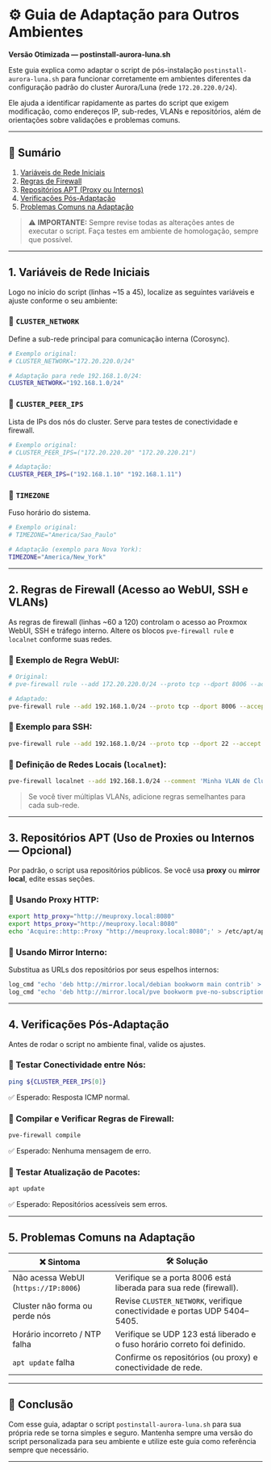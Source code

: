 # ⚙️ Guia de Adaptação para Outros Ambientes  
**Versão Otimizada — postinstall-aurora-luna.sh**

Este guia explica como adaptar o script de pós-instalação `postinstall-aurora-luna.sh` para funcionar corretamente em ambientes diferentes da configuração padrão do cluster Aurora/Luna (rede `172.20.220.0/24`).

Ele ajuda a identificar rapidamente as partes do script que exigem modificação, como endereços IP, sub-redes, VLANs e repositórios, além de orientações sobre validações e problemas comuns.

---

## 📌 Sumário

1. [Variáveis de Rede Iniciais](#1-variáveis-de-rede-iniciais)  
2. [Regras de Firewall](#2-regras-de-firewall-acesso-ao-webui-ssh-e-vlans)  
3. [Repositórios APT (Proxy ou Internos)](#3-repositórios-apt-uso-de-proxies-ou-internos---opcional)  
4. [Verificações Pós-Adaptação](#4-verificações-pós-adaptação)  
5. [Problemas Comuns na Adaptação](#5-problemas-comuns-na-adaptação)  

> ⚠️ **IMPORTANTE:** Sempre revise todas as alterações antes de executar o script. Faça testes em ambiente de homologação, sempre que possível.

---

## 1. Variáveis de Rede Iniciais

Logo no início do script (linhas ~15 a 45), localize as seguintes variáveis e ajuste conforme o seu ambiente:

### 🔸 `CLUSTER_NETWORK`
Define a sub-rede principal para comunicação interna (Corosync).

```bash
# Exemplo original:
# CLUSTER_NETWORK="172.20.220.0/24"

# Adaptação para rede 192.168.1.0/24:
CLUSTER_NETWORK="192.168.1.0/24"
```

### 🔸 `CLUSTER_PEER_IPS`
Lista de IPs dos nós do cluster. Serve para testes de conectividade e firewall.

```bash
# Exemplo original:
# CLUSTER_PEER_IPS=("172.20.220.20" "172.20.220.21")

# Adaptação:
CLUSTER_PEER_IPS=("192.168.1.10" "192.168.1.11")
```

### 🔸 `TIMEZONE`
Fuso horário do sistema.

```bash
# Exemplo original:
# TIMEZONE="America/Sao_Paulo"

# Adaptação (exemplo para Nova York):
TIMEZONE="America/New_York"
```

---

## 2. Regras de Firewall (Acesso ao WebUI, SSH e VLANs)

As regras de firewall (linhas ~60 a 120) controlam o acesso ao Proxmox WebUI, SSH e tráfego interno. Altere os blocos `pve-firewall rule` e `localnet` conforme suas redes.

### 🔸 Exemplo de Regra WebUI:

```bash
# Original:
# pve-firewall rule --add 172.20.220.0/24 --proto tcp --dport 8006 --accept

# Adaptado:
pve-firewall rule --add 192.168.1.0/24 --proto tcp --dport 8006 --accept --comment 'Acesso WebUI da Minha Rede'
```

### 🔸 Exemplo para SSH:

```bash
pve-firewall rule --add 192.168.1.0/24 --proto tcp --dport 22 --accept --comment 'Acesso SSH da Minha Rede'
```

### 🔸 Definição de Redes Locais (`localnet`):

```bash
pve-firewall localnet --add 192.168.1.0/24 --comment 'Minha VLAN de Cluster'
```

> Se você tiver múltiplas VLANs, adicione regras semelhantes para cada sub-rede.

---

## 3. Repositórios APT (Uso de Proxies ou Internos — Opcional)

Por padrão, o script usa repositórios públicos. Se você usa **proxy** ou **mirror local**, edite essas seções.

### 🔸 Usando Proxy HTTP:

```bash
export http_proxy="http://meuproxy.local:8080"
export https_proxy="http://meuproxy.local:8080"
echo 'Acquire::http::Proxy "http://meuproxy.local:8080";' > /etc/apt/apt.conf.d/00proxy
```

### 🔸 Usando Mirror Interno:

Substitua as URLs dos repositórios por seus espelhos internos:

```bash
log_cmd "echo 'deb http://mirror.local/debian bookworm main contrib' > /etc/apt/sources.list"
log_cmd "echo 'deb http://mirror.local/pve bookworm pve-no-subscription' > /etc/apt/sources.list.d/pve-no-subscription.list"
```

---

## 4. Verificações Pós-Adaptação

Antes de rodar o script no ambiente final, valide os ajustes.

### 🔸 Testar Conectividade entre Nós:

```bash
ping ${CLUSTER_PEER_IPS[0]}
```

✅ Esperado: Resposta ICMP normal.

### 🔸 Compilar e Verificar Regras de Firewall:

```bash
pve-firewall compile
```

✅ Esperado: Nenhuma mensagem de erro.

### 🔸 Testar Atualização de Pacotes:

```bash
apt update
```

✅ Esperado: Repositórios acessíveis sem erros.

---

## 5. Problemas Comuns na Adaptação

| ❌ Sintoma                              | 🛠️ Solução                                                                 |
|----------------------------------------|----------------------------------------------------------------------------|
| Não acessa WebUI (`https://IP:8006`)  | Verifique se a porta 8006 está liberada para sua rede (firewall).         |
| Cluster não forma ou perde nós         | Revise `CLUSTER_NETWORK`, verifique conectividade e portas UDP 5404–5405. |
| Horário incorreto / NTP falha         | Verifique se UDP 123 está liberado e o fuso horário correto foi definido. |
| `apt update` falha                    | Confirme os repositórios (ou proxy) e conectividade de rede.              |

---

## 🚀 Conclusão

Com esse guia, adaptar o script `postinstall-aurora-luna.sh` para sua própria rede se torna simples e seguro. Mantenha sempre uma versão do script personalizada para seu ambiente e utilize este guia como referência sempre que necessário.

---
